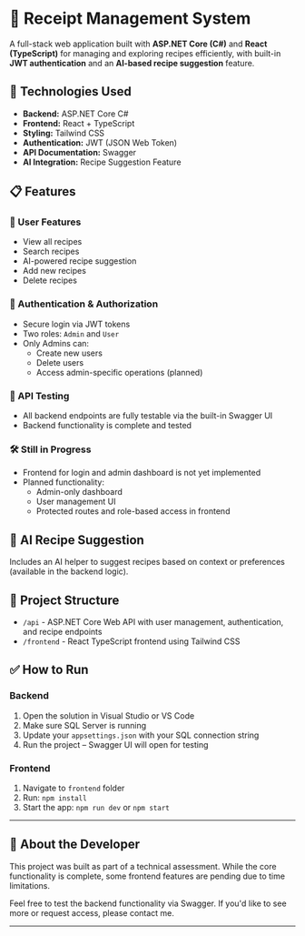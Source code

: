 # 🧾 Receipt Management System

A full-stack web application built with **ASP.NET Core (C#)** and **React (TypeScript)** for managing and exploring recipes efficiently, with built-in **JWT authentication** and an **AI-based recipe suggestion** feature.

## 🚀 Technologies Used

- **Backend:** ASP.NET Core C#
- **Frontend:** React + TypeScript
- **Styling:** Tailwind CSS
- **Authentication:** JWT (JSON Web Token)
- **API Documentation:** Swagger
- **AI Integration:** Recipe Suggestion Feature

## 📋 Features

### 👥 User Features
- View all recipes
- Search recipes
- AI-powered recipe suggestion
- Add new recipes
- Delete recipes

### 🔐 Authentication & Authorization
- Secure login via JWT tokens
- Two roles: `Admin` and `User`
- Only Admins can:
  - Create new users
  - Delete users
  - Access admin-specific operations (planned)

### 🧪 API Testing
- All backend endpoints are fully testable via the built-in Swagger UI
- Backend functionality is complete and tested

### 🛠️ Still in Progress
- Frontend for login and admin dashboard is not yet implemented
- Planned functionality:
  - Admin-only dashboard
  - User management UI
  - Protected routes and role-based access in frontend

## 🧠 AI Recipe Suggestion
Includes an AI helper to suggest recipes based on context or preferences (available in the backend logic).

## 📁 Project Structure

- `/api` - ASP.NET Core Web API with user management, authentication, and recipe endpoints
- `/frontend` - React TypeScript frontend using Tailwind CSS

## ✅ How to Run

### Backend
1. Open the solution in Visual Studio or VS Code
2. Make sure SQL Server is running
3. Update your `appsettings.json` with your SQL connection string
4. Run the project – Swagger UI will open for testing

### Frontend
1. Navigate to `frontend` folder
2. Run: `npm install`
3. Start the app: `npm run dev` or `npm start`

---

## 🙋 About the Developer

This project was built as part of a technical assessment. While the core functionality is complete, some frontend features are pending due to time limitations.

Feel free to test the backend functionality via Swagger. If you'd like to see more or request access, please contact me.

---